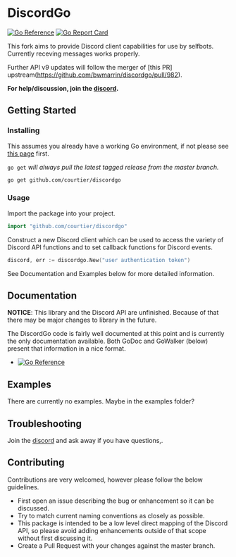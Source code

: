 # DiscordGo

[![Go Reference](https://pkg.go.dev/badge/github.com/courtier/discordgo.svg)](https://pkg.go.dev/github.com/courtier/discordgo) [![Go Report Card](https://goreportcard.com/badge/github.com/courtier/discordgo)](https://goreportcard.com/report/github.com/courtier/discordgo)

This fork aims to provide Discord client capabilities for use by selfbots.
Currently receving messages works properly.

Further API v9 updates will follow the merger of [this PR] upstream(https://github.com/bwmarrin/discordgo/pull/982).

**For help/discussion, join the [discord](https://discord.gg/tZJxXar7td).**

## Getting Started

### Installing

This assumes you already have a working Go environment, if not please see
[this page](https://golang.org/doc/install) first.

`go get` *will always pull the latest tagged release from the master branch.*

```sh
go get github.com/courtier/discordgo
```

### Usage

Import the package into your project.

```go
import "github.com/courtier/discordgo"
```

Construct a new Discord client which can be used to access the variety of 
Discord API functions and to set callback functions for Discord events.

```go
discord, err := discordgo.New("user authentication token")
```

See Documentation and Examples below for more detailed information.


## Documentation

**NOTICE**: This library and the Discord API are unfinished.
Because of that there may be major changes to library in the future.

The DiscordGo code is fairly well documented at this point and is currently
the only documentation available.  Both GoDoc and GoWalker (below) present
that information in a nice format.

- [![Go Reference](https://pkg.go.dev/badge/github.com/courtier/discordgo.svg)](https://pkg.go.dev/github.com/courtier/discordgo)

## Examples
There are currently no examples. Maybe in the examples folder?

## Troubleshooting
Join the [discord](https://discord.gg/tZJxXar7td) and ask away if you have questions,.

## Contributing
Contributions are very welcomed, however please follow the below guidelines.

- First open an issue describing the bug or enhancement so it can be
discussed.  
- Try to match current naming conventions as closely as possible.  
- This package is intended to be a low level direct mapping of the Discord API, 
so please avoid adding enhancements outside of that scope without first 
discussing it.
- Create a Pull Request with your changes against the master branch.
